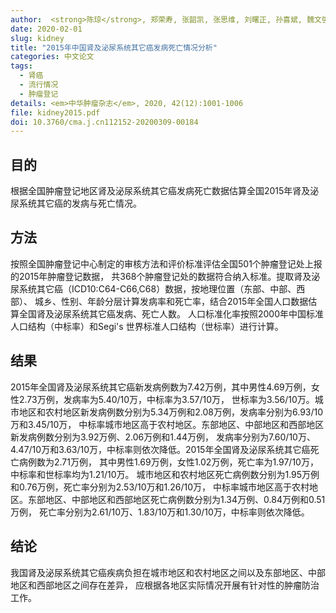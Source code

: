 ```yaml
---
author:  <strong>陈琼</strong>, 郑荣寿, 张韶凯, 张思维, 刘曙正, 孙喜斌, 魏文强, 赫捷
date: 2020-02-01
slug: kidney
title: "2015年中国肾及泌尿系统其它癌发病死亡情况分析"
categories: 中文论文
tags:
  - 肾癌
  - 流行情况
  - 肿瘤登记
details: <em>中华肿瘤杂志</em>, 2020, 42(12):1001-1006
file: kidney2015.pdf
doi: 10.3760/cma.j.cn112152-20200309-00184
---
```


## 目的 
根据全国肿瘤登记地区肾及泌尿系统其它癌发病死亡数据估算全国2015年肾及泌尿系统其它癌的发病与死亡情况。

## 方法 
按照全国肿瘤登记中心制定的审核方法和评价标准评估全国501个肿瘤登记处上报的2015年肿瘤登记数据，
共368个肿瘤登记处的数据符合纳入标准。提取肾及泌尿系统其它癌（ICD10:C64-C66,C68）数据，按地理位置（东部、中部、西部）、
城乡、性别、年龄分层计算发病率和死亡率，结合2015年全国人口数据估算全国肾及泌尿系统其它癌发病、死亡人数。
人口标准化率按照2000年中国标准人口结构（中标率）和Segi's 世界标准人口结构（世标率）进行计算。 

## 结果 
2015年全国肾及泌尿系统其它癌新发病例数为7.42万例，其中男性4.69万例，女性2.73万例，发病率为5.40/10万，中标率为3.57/10万，
世标率为3.56/10万。城市地区和农村地区新发病例数分别为5.34万例和2.08万例，发病率分别为6.93/10万和3.45/10万，
中标率城市地区高于农村地区。东部地区、中部地区和西部地区新发病例数分别为3.92万例、2.06万例和1.44万例，
发病率分别为7.60/10万、4.47/10万和3.63/10万，中标率则依次降低。2015年全国肾及泌尿系统其它癌死亡病例数为2.71万例，
其中男性1.69万例，女性1.02万例，死亡率为1.97/10万，中标率和世标率均为1.21/10万。
城市地区和农村地区死亡病例数分别为1.95万例和0.76万例，死亡率分别为2.53/10万和1.26/10万，
中标率城市地区高于农村地区。东部地区、中部地区和西部地区死亡病例数分别为1.34万例、0.84万例和0.51万例，
死亡率分别为2.61/10万、1.83/10万和1.30/10万，中标率则依次降低。

## 结论 
我国肾及泌尿系统其它癌疾病负担在城市地区和农村地区之间以及东部地区、中部地区和西部地区之间存在差异，
应根据各地区实际情况开展有针对性的肿瘤防治工作。
